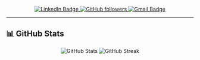 <!--![Header](./github-header-image.png)-->



<p align="center">
    <a href="https://www.linkedin.com/in/shlomomoshedahan/">
        <img src="https://img.shields.io/badge/-shlomomdahan-blue?style=flat-square&logo=Linkedin&logoColor=white" alt="LinkedIn Badge">
    </a>
    <a href="https://github.com/shlomomdahan/?tab=follow">
        <img src="https://img.shields.io/github/followers/shlomomdahan?label=Follow&style=social" alt="GitHub followers">
    </a>
    <a href="mailto:shlomomdahan@gmail.com">
        <img src="https://img.shields.io/badge/-shlomomdahan@gmail.com-c14438?style=flat-square&logo=Gmail&logoColor=white" alt="Gmail Badge">
    </a>
</p>

---

## 📊 GitHub Stats

<p align="center">
    <img src="https://github-readme-stats.vercel.app/api?username=shlomomdahan&show_icons=true&theme=radical" alt="GitHub Stats">
<!--     <img src="https://github-readme-stats.vercel.app/api/top-langs/?username=shlomomdahan&layout=compact&theme=radical" alt="Top Languages"> -->
    <img src="https://github-readme-streak-stats.herokuapp.com/?user=shlomomdahan&theme=radical" alt="GitHub Streak">
<!--     <img src="https://github-profile-summary-cards.vercel.app/api/cards/profile-details?username=shlomomdahan&theme=radical" alt="GitHub Contributions"> -->
</p>


<!--

## 🛠 Languages & Tools

**Languages**:
![Python](https://img.shields.io/badge/-Python-000?&logo=Python)
![JavaScript](https://img.shields.io/badge/-JavaScript-000?&logo=JavaScript)
![TypeScript](https://img.shields.io/badge/-TypeScript-000?&logo=TypeScript)
![C](https://img.shields.io/badge/-C-000?&logo=C)
![C++](https://img.shields.io/badge/-C++-000?&logo=C%2B%2B)
![Java](https://img.shields.io/badge/-Java-000?&logo=Java&logoColor=007396)

**Frameworks & Libraries**:
![React](https://img.shields.io/badge/-React-000?&logo=React)
![Docker](https://img.shields.io/badge/-Docker-000?&logo=Docker)
![Next.js](https://img.shields.io/badge/-Next.js-000?logo=next.js)
![Flask](https://img.shields.io/badge/-Flask-000?logo=Flask)
![TensorFlow](https://img.shields.io/badge/-TensorFlow-000?&logo=TensorFlow)
![PyTorch](https://img.shields.io/badge/-PyTorch-000?logo=PyTorch)

**Databases**:
![MongoDB](https://img.shields.io/badge/-MongoDB-000?logo=MongoDB)
